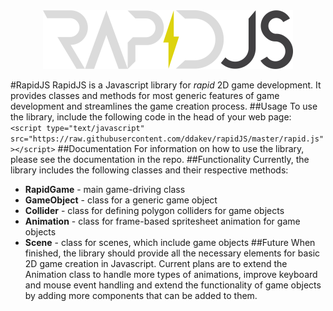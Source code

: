 <div style="width: 100%; text-align: center;"><img src="https://github.com/ddakev/rapidJS/blob/master/graphics/logo.png" alt="rapidJS" width="400"></div>

#RapidJS
RapidJS is a Javascript library for _rapid_ 2D game development. It provides classes and methods for most generic features of game development and streamlines the game creation process.
##Usage
To use the library, include the following code in the head of your web page:  
`<script type="text/javascript" src="https://raw.githubusercontent.com/ddakev/rapidJS/master/rapid.js"></script>`
##Documentation
For information on how to use the library, please see the documentation in the repo.
##Functionality
Currently, the library includes the following classes and their respective methods:
- **RapidGame** - main game-driving class
- **GameObject** - class for a generic game object
- **Collider** - class for defining polygon colliders for game objects
- **Animation** - class for frame-based spritesheet animation for game objects
- **Scene** - class for scenes, which include game objects
##Future
When finished, the library should provide all the necessary elements for basic 2D game creation in Javascript. Current plans are to extend the Animation class to handle more types of animations, improve keyboard and mouse event handling and extend the functionality of game objects by adding more components that can be added to them.
